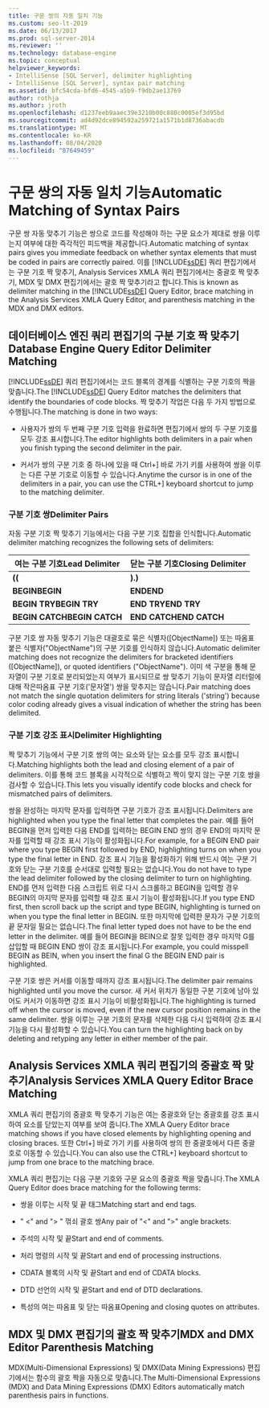 ```yaml
---
title: 구문 쌍의 자동 일치 기능
ms.custom: seo-lt-2019
ms.date: 06/13/2017
ms.prod: sql-server-2014
ms.reviewer: ''
ms.technology: database-engine
ms.topic: conceptual
helpviewer_keywords:
- IntelliSense [SQL Server], delimiter highlighting
- IntelliSense [SQL Server], syntax pair matching
ms.assetid: bfc54cda-bfd6-4545-a5b9-f9db2ae13769
author: rothja
ms.author: jroth
ms.openlocfilehash: d1237eeb9aaec39e3210b00c880c0005ef3d95bd
ms.sourcegitcommit: ad4d92dce894592a259721a1571b1d8736abacdb
ms.translationtype: MT
ms.contentlocale: ko-KR
ms.lasthandoff: 08/04/2020
ms.locfileid: "87649459"
---
```

# <a name="automatic-matching-of-syntax-pairs"></a><span data-ttu-id="38e1b-102">구문 쌍의 자동 일치 기능</span><span class="sxs-lookup"><span data-stu-id="38e1b-102">Automatic Matching of Syntax Pairs</span></span>
  <span data-ttu-id="38e1b-103">구문 쌍 자동 맞추기 기능은 쌍으로 코드를 작성해야 하는 구문 요소가 제대로 쌍을 이루는지 여부에 대한 즉각적인 피드백을 제공합니다.</span><span class="sxs-lookup"><span data-stu-id="38e1b-103">Automatic matching of syntax pairs gives you immediate feedback on whether syntax elements that must be coded in pairs are correctly paired.</span></span> <span data-ttu-id="38e1b-104">이를 [!INCLUDE[ssDE](../../includes/ssde-md.md)] 쿼리 편집기에서는 구분 기호 짝 맞추기, Analysis Services XMLA 쿼리 편집기에서는 중괄호 짝 맞추기, MDX 및 DMX 편집기에서는 괄호 짝 맞추기라고 합니다.</span><span class="sxs-lookup"><span data-stu-id="38e1b-104">This is known as delimiter matching in the [!INCLUDE[ssDE](../../includes/ssde-md.md)] Query Editor, brace matching in the Analysis Services XMLA Query Editor, and parenthesis matching in the MDX and DMX editors.</span></span>  
  
## <a name="database-engine-query-editor-delimiter-matching"></a><span data-ttu-id="38e1b-105">데이터베이스 엔진 쿼리 편집기의 구분 기호 짝 맞추기</span><span class="sxs-lookup"><span data-stu-id="38e1b-105">Database Engine Query Editor Delimiter Matching</span></span>  
 <span data-ttu-id="38e1b-106">[!INCLUDE[ssDE](../../includes/ssde-md.md)] 쿼리 편집기에서는 코드 블록의 경계를 식별하는 구분 기호의 짝을 맞춥니다.</span><span class="sxs-lookup"><span data-stu-id="38e1b-106">The [!INCLUDE[ssDE](../../includes/ssde-md.md)] Query Editor matches the delimiters that identify the boundaries of code blocks.</span></span> <span data-ttu-id="38e1b-107">짝 맞추기 작업은 다음 두 가지 방법으로 수행됩니다.</span><span class="sxs-lookup"><span data-stu-id="38e1b-107">The matching is done in two ways:</span></span>  
  
-   <span data-ttu-id="38e1b-108">사용자가 쌍의 두 번째 구분 기호 입력을 완료하면 편집기에서 쌍의 두 구분 기호를 모두 강조 표시합니다.</span><span class="sxs-lookup"><span data-stu-id="38e1b-108">The editor highlights both delimiters in a pair when you finish typing the second delimiter in the pair.</span></span>  
  
-   <span data-ttu-id="38e1b-109">커서가 쌍의 구분 기호 중 하나에 있을 때 Ctrl+] 바로 가기 키를 사용하여 쌍을 이루는 다른 구분 기호로 이동할 수 있습니다.</span><span class="sxs-lookup"><span data-stu-id="38e1b-109">Anytime the cursor is in one of the delimiters in a pair, you can use the CTRL+] keyboard shortcut to jump to the matching delimiter.</span></span>  
  
### <a name="delimiter-pairs"></a><span data-ttu-id="38e1b-110">구분 기호 쌍</span><span class="sxs-lookup"><span data-stu-id="38e1b-110">Delimiter Pairs</span></span>  
 <span data-ttu-id="38e1b-111">자동 구분 기호 짝 맞추기 기능에서는 다음 구분 기호 집합을 인식합니다.</span><span class="sxs-lookup"><span data-stu-id="38e1b-111">Automatic delimiter matching recognizes the following sets of delimiters:</span></span>  
  
|<span data-ttu-id="38e1b-112">여는 구분 기호</span><span class="sxs-lookup"><span data-stu-id="38e1b-112">Lead Delimiter</span></span>|<span data-ttu-id="38e1b-113">닫는 구분 기호</span><span class="sxs-lookup"><span data-stu-id="38e1b-113">Closing Delimiter</span></span>|  
|--------------------|-----------------------|  
|<span data-ttu-id="38e1b-114">**(**</span><span class="sxs-lookup"><span data-stu-id="38e1b-114">**(**</span></span>|<span data-ttu-id="38e1b-115">**).**</span><span class="sxs-lookup"><span data-stu-id="38e1b-115">**)**</span></span>|  
|<span data-ttu-id="38e1b-116">**BEGIN**</span><span class="sxs-lookup"><span data-stu-id="38e1b-116">**BEGIN**</span></span>|<span data-ttu-id="38e1b-117">**END**</span><span class="sxs-lookup"><span data-stu-id="38e1b-117">**END**</span></span>|  
|<span data-ttu-id="38e1b-118">**BEGIN TRY**</span><span class="sxs-lookup"><span data-stu-id="38e1b-118">**BEGIN TRY**</span></span>|<span data-ttu-id="38e1b-119">**END TRY**</span><span class="sxs-lookup"><span data-stu-id="38e1b-119">**END TRY**</span></span>|  
|<span data-ttu-id="38e1b-120">**BEGIN CATCH**</span><span class="sxs-lookup"><span data-stu-id="38e1b-120">**BEGIN CATCH**</span></span>|<span data-ttu-id="38e1b-121">**END CATCH**</span><span class="sxs-lookup"><span data-stu-id="38e1b-121">**END CATCH**</span></span>|  
  
 <span data-ttu-id="38e1b-122">구분 기호 쌍 자동 맞추기 기능은 대괄호로 묶은 식별자([ObjectName]) 또는 따옴표 붙은 식별자("ObjectName")의 구분 기호를 인식하지 않습니다.</span><span class="sxs-lookup"><span data-stu-id="38e1b-122">Automatic delimiter matching does not recognize the delimiters for bracketed identifiers ([ObjectName]), or quoted identifiers ("ObjectName").</span></span> <span data-ttu-id="38e1b-123">이미 색 구분을 통해 문자열이 구분 기호로 분리되었는지 여부가 표시되므로 쌍 맞추기 기능이 문자열 리터럴에 대해 작은따옴표 구분 기호('문자열') 쌍을 맞추지는 않습니다.</span><span class="sxs-lookup"><span data-stu-id="38e1b-123">Pair matching does not match the single quotation delimiters for string literals ('string') because color coding already gives a visual indication of whether the string has been delimited.</span></span>  
  
### <a name="delimiter-highlighting"></a><span data-ttu-id="38e1b-124">구분 기호 강조 표시</span><span class="sxs-lookup"><span data-stu-id="38e1b-124">Delimiter Highlighting</span></span>  
 <span data-ttu-id="38e1b-125">짝 맞추기 기능에서 구분 기호 쌍의 여는 요소와 닫는 요소를 모두 강조 표시합니다.</span><span class="sxs-lookup"><span data-stu-id="38e1b-125">Matching highlights both the lead and closing element of a pair of delimiters.</span></span> <span data-ttu-id="38e1b-126">이를 통해 코드 블록을 시각적으로 식별하고 짝이 맞지 않는 구분 기호 쌍을 검사할 수 있습니다.</span><span class="sxs-lookup"><span data-stu-id="38e1b-126">This lets you visually identify code blocks and check for mismatched pairs of delimiters.</span></span>  
  
 <span data-ttu-id="38e1b-127">쌍을 완성하는 마지막 문자를 입력하면 구분 기호가 강조 표시됩니다.</span><span class="sxs-lookup"><span data-stu-id="38e1b-127">Delimiters are highlighted when you type the final letter that completes the pair.</span></span> <span data-ttu-id="38e1b-128">예를 들어 BEGIN을 먼저 입력한 다음 END를 입력하는 BEGIN END 쌍의 경우 END의 마지막 문자를 입력할 때 강조 표시 기능이 활성화됩니다.</span><span class="sxs-lookup"><span data-stu-id="38e1b-128">For example, for a BEGIN END pair where you type BEGIN first followed by END, highlighting turns on when you type the final letter in END.</span></span> <span data-ttu-id="38e1b-129">강조 표시 기능을 활성화하기 위해 반드시 여는 구분 기호와 닫는 구분 기호를 순서대로 입력할 필요는 없습니다.</span><span class="sxs-lookup"><span data-stu-id="38e1b-129">You do not have to type the lead delimiter followed by the closing delimiter to turn on highlighting.</span></span> <span data-ttu-id="38e1b-130">END를 먼저 입력한 다음 스크립트 위로 다시 스크롤하고 BEGIN을 입력할 경우 BEGIN의 마지막 문자를 입력할 때 강조 표시 기능이 활성화됩니다.</span><span class="sxs-lookup"><span data-stu-id="38e1b-130">If you type END first, then scroll back up the script and type BEGIN, highlighting is turned on when you type the final letter in BEGIN.</span></span> <span data-ttu-id="38e1b-131">또한 마지막에 입력한 문자가 구분 기호의 끝 문자일 필요는 없습니다.</span><span class="sxs-lookup"><span data-stu-id="38e1b-131">The final letter typed does not have to be the end letter in the delimiter.</span></span> <span data-ttu-id="38e1b-132">예를 들어 BEGIN을 BEIN으로 잘못 입력한 경우 마지막 G를 삽입할 때 BEGIN END 쌍이 강조 표시됩니다.</span><span class="sxs-lookup"><span data-stu-id="38e1b-132">For example, you could misspell BEGIN as BEIN, when you insert the final G the BEGIN END pair is highlighted.</span></span>  
  
 <span data-ttu-id="38e1b-133">구분 기호 쌍은 커서를 이동할 때까지 강조 표시됩니다.</span><span class="sxs-lookup"><span data-stu-id="38e1b-133">The delimiter pair remains highlighted until you move the cursor.</span></span> <span data-ttu-id="38e1b-134">새 커서 위치가 동일한 구분 기호에 남아 있어도 커서가 이동하면 강조 표시 기능이 비활성화됩니다.</span><span class="sxs-lookup"><span data-stu-id="38e1b-134">The highlighting is turned off when the cursor is moved, even if the new cursor position remains in the same delimiter.</span></span> <span data-ttu-id="38e1b-135">쌍을 이루는 구분 기호의 문자를 삭제한 다음 다시 입력하여 강조 표시 기능을 다시 활성화할 수 있습니다.</span><span class="sxs-lookup"><span data-stu-id="38e1b-135">You can turn the highlighting back on by deleting and retyping any letter in either member of the pair.</span></span>  
  
## <a name="analysis-services-xmla-query-editor-brace-matching"></a><span data-ttu-id="38e1b-136">Analysis Services XMLA 쿼리 편집기의 중괄호 짝 맞추기</span><span class="sxs-lookup"><span data-stu-id="38e1b-136">Analysis Services XMLA Query Editor Brace Matching</span></span>  
 <span data-ttu-id="38e1b-137">XMLA 쿼리 편집기의 중괄호 짝 맞추기 기능은 여는 중괄호와 닫는 중괄호를 강조 표시하여 요소를 닫았는지 여부를 보여 줍니다.</span><span class="sxs-lookup"><span data-stu-id="38e1b-137">The XMLA Query Editor brace matching shows if you have closed elements by highlighting opening and closing braces.</span></span> <span data-ttu-id="38e1b-138">또한 Ctrl+] 바로 가기 키를 사용하여 쌍의 한 중괄호에서 다른 중괄호로 이동할 수 있습니다.</span><span class="sxs-lookup"><span data-stu-id="38e1b-138">You can also use the CTRL+] keyboard shortcut to jump from one brace to the matching brace.</span></span>  
  
 <span data-ttu-id="38e1b-139">XMLA 쿼리 편집기는 다음 구분 기호와 구문 요소의 중괄호 짝을 맞춥니다.</span><span class="sxs-lookup"><span data-stu-id="38e1b-139">The XMLA Query Editor does brace matching for the following terms:</span></span>  
  
-   <span data-ttu-id="38e1b-140">쌍을 이루는 시작 및 끝 태그</span><span class="sxs-lookup"><span data-stu-id="38e1b-140">Matching start and end tags.</span></span>  
  
-   <span data-ttu-id="38e1b-141">" \<" and "> " 꺾쇠 괄호 쌍</span><span class="sxs-lookup"><span data-stu-id="38e1b-141">Any pair of "\<" and ">" angle brackets.</span></span>  
  
-   <span data-ttu-id="38e1b-142">주석의 시작 및 끝</span><span class="sxs-lookup"><span data-stu-id="38e1b-142">Start and end of comments.</span></span>  
  
-   <span data-ttu-id="38e1b-143">처리 명령의 시작 및 끝</span><span class="sxs-lookup"><span data-stu-id="38e1b-143">Start and end of processing instructions.</span></span>  
  
-   <span data-ttu-id="38e1b-144">CDATA 블록의 시작 및 끝</span><span class="sxs-lookup"><span data-stu-id="38e1b-144">Start and end of CDATA blocks.</span></span>  
  
-   <span data-ttu-id="38e1b-145">DTD 선언의 시작 및 끝</span><span class="sxs-lookup"><span data-stu-id="38e1b-145">Start and end of DTD declarations.</span></span>  
  
-   <span data-ttu-id="38e1b-146">특성의 여는 따옴표 및 닫는 따옴표</span><span class="sxs-lookup"><span data-stu-id="38e1b-146">Opening and closing quotes on attributes.</span></span>  
  
## <a name="mdx-and-dmx-editor-parenthesis-matching"></a><span data-ttu-id="38e1b-147">MDX 및 DMX 편집기의 괄호 짝 맞추기</span><span class="sxs-lookup"><span data-stu-id="38e1b-147">MDX and DMX Editor Parenthesis Matching</span></span>  
 <span data-ttu-id="38e1b-148">MDX(Multi-Dimensional Expressions) 및 DMX(Data Mining Expressions) 편집기에서는 함수의 괄호 짝을 자동으로 맞춥니다.</span><span class="sxs-lookup"><span data-stu-id="38e1b-148">The Multi-Dimensional Expressions (MDX) and Data Mining Expressions (DMX) Editors automatically match parenthesis pairs in functions.</span></span>  
  
  
